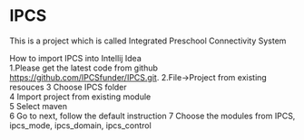# IPCS
This is a project which is called Integrated Preschool Connectivity System

How to import IPCS into Intellij Idea  
1.Please get the latest code from github https://github.com/IPCSfunder/IPCS.git.
2.File->Project from existing resouces 
3 Choose IPCS folder  
4 Import project from existing module  
5 Select maven  
6 Go to next, follow the default instruction 
7 Choose the modules from IPCS, ipcs_mode, ipcs_domain, ipcs_control  
 
